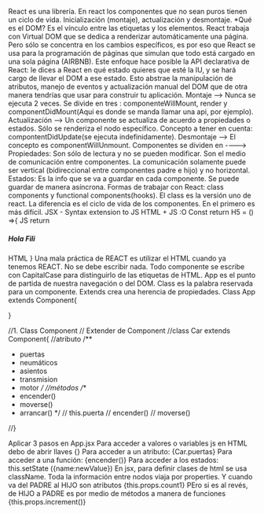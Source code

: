 React es una librería.
En react los componentes que no sean puros tienen un ciclo de vida.
Inicialización (montaje), actualización y desmontaje.
*Qué es el DOM? Es el vínculo entre las etiquetas y los elementos.
React trabaja con Virtual DOM que se dedica a renderizar automáticamente una página. Pero sólo se concentra en los cambios específicos, es por eso que React se usa para la programación de páginas que simulan que todo está cargado en una sola página (AIRBNB). 
Este enfoque hace posible la API declarativa de React: le dices a React en qué estado quieres que esté la IU, y se hará cargo de llevar el DOM a ese estado. Esto abstrae la manipulación de atributos, manejo de eventos y actualización manual del DOM que de otra manera tendrías que usar para construir tu aplicación.
Montaje --> Nunca se ejecuta 2 veces. Se divide en tres : componenteWillMount, render y componentDidMount(Aquí es donde se manda llamar una api, por ejemplo). 
Actualización --> Un componente se actualiza de acuerdo a propiedades o estados. Sólo se renderiza el nodo específico. Concepto a tener en cuenta: compontentDidUpdate(se ejecuta indefinidamente).
Desmontaje --> El concepto es componentWillUnmount.
Componentes se dividen en ---->
Propiedades: Son sólo de lectura y no se pueden modificar. Son el medio de comunicación entre componentes. La comunicación solamente puede ser vertical (bidireccional entre componentes padre e hijo) y no horizontal.
Estados: Es la info que se va a guardar en cada componente. Se puede guardar de manera asíncrona.
Formas de trabajar con React: class components y functional components(hooks). El class es la versión uno de react. La diferencia es el ciclo de vida de los componentes. En el primero es más difícil.
JSX - Syntax extension to JS
HTML + JS :O
Const return H5 = () =>{    JS
    return <h5 class="elPili"> Hola Fili </h5>  HTML
}
Una mala práctica de REACT es utilizar el HTML cuando ya tenemos REACT. No se debe escribir nada.
Todo componente se escribe con CapitalCase para distinguirlo de las etiquetas de HTML. 
App es el punto de partida de nuestra navegación o del DOM.
Class es la palabra reservada para un componente. Extends crea una herencia de propiedades. 
Class App extends Component{

}

//1. Class Component
// Extender de Component
//class Car extends Component{
  //atributo
  /**
   * puertas
   * neumáticos
   * asientos
   * transmision
   * motor
   */
  //métodos
  /**
   * encender()
   * moverse()
   * arrancar()
   */
  // this.puerta
  // encender()
  // moverse()

//}

Aplicar 3 pasos en App.jsx
Para acceder a valores o variables js en HTML debo de abrir llaves {}
Para acceder a un atributo: {Car.puertas}
Para acceder a una función: {encender()}
Para acceder a los estados: this.setState ({name:newValue})
En jsx, para definir clases de html se usa className.
Toda la información entre nodos viaja por properties. Y cuando va del PADRE al HIJO son atributos {this.props.count1} PEro si es al revés, de HIJO a PADRE es por medio de métodos a manera de funciones {this.props.increment()}